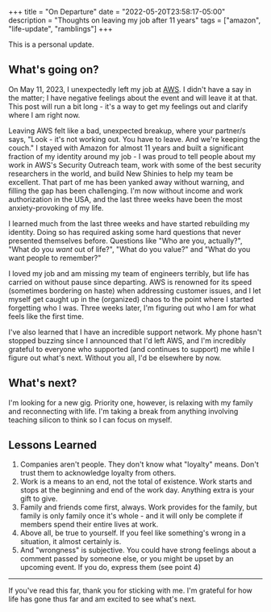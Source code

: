 +++
title = "On Departure" 
date = "2022-05-20T23:58:17-05:00"
description = "Thoughts on leaving my job after 11 years"
tags = ["amazon", "life-update", "ramblings"] 
+++

This is a personal update.

## What's going on?

On May 11, 2023, I unexpectedly left my job at [AWS](https://aws.amazon.com). I didn't have a say in the matter; I have negative feelings about the event and will leave it at that. This post will run a bit long - it's a way to get my feelings out and clarify where I am right now.

Leaving AWS felt like a bad, unexpected breakup, where your partner/s says, "Look - it's not working out. You have to leave. And we're keeping the couch." I stayed with Amazon for almost 11 years and built a significant fraction of my identity around my job - I was proud to tell people about my work in AWS's Security Outreach team, work with some of the best security researchers in the world, and build New Shinies to help my team be excellent. That part of me has been yanked away without warning, and filling the gap has been challenging. I'm now without income and work authorization in the USA, and the last three weeks have been the most anxiety-provoking of my life.

I learned much from the last three weeks and have started rebuilding my identity. Doing so has required asking some hard questions that never presented themselves before. Questions like "Who are you, actually?", "What do you _want_ out of life?", "What do you value?" and "What do you want people to remember?"

 I loved my job and am missing my team of engineers terribly, but life has carried on without pause since departing. AWS is renowned for its speed (sometimes bordering on haste) when addressing customer issues, and I let myself get caught up in the (organized) chaos to the point where I started forgetting who I was. Three weeks later, I'm figuring out who I am for what feels like the first time. 

I've also learned that I have an incredible support network. My phone hasn't stopped buzzing since I announced that I'd left AWS, and I'm incredibly grateful to everyone who supported (and continues to support) me while I figure out what's next. Without you all, I'd be elsewhere by now.

## What's next?

I'm looking for a new gig. Priority one, however, is relaxing with my family and reconnecting with life. I'm taking a break from anything involving teaching silicon to think so I can focus on myself.

## Lessons Learned

1. Companies aren't people. They don't know what "loyalty" means. Don't trust them to acknowledge loyalty from others.
2. Work is a means to an end, not the total of existence. Work starts and stops at the beginning and end of the work day. Anything extra is your gift to give.
3. Family and friends come first, always. Work provides for the family, but family is only family once it's whole - and it will only be complete if members spend their entire lives at work.
4. Above all, be true to yourself. If you feel like something's wrong in a situation, it almost certainly is.
5. And "wrongness" is subjective. You could have strong feelings about a comment passed by someone else, or you might be upset by an upcoming event. If you do, express them (see point 4)

---

If you've read this far, thank you for sticking with me. I'm grateful for how life has gone thus far and am excited to see what's next. 
